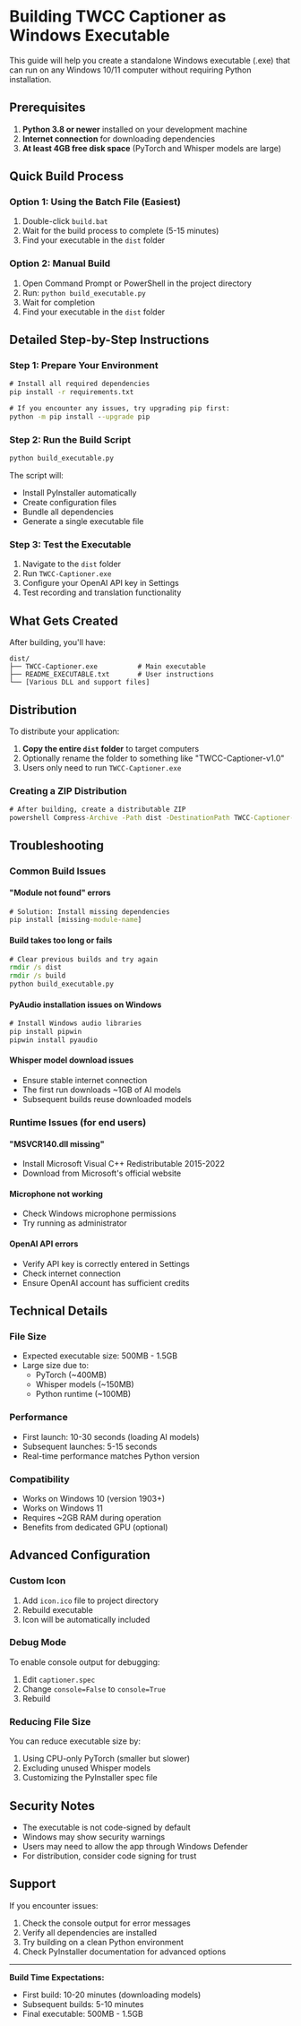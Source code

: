 # Building TWCC Captioner as Windows Executable

This guide will help you create a standalone Windows executable (.exe) that can run on any Windows 10/11 computer without requiring Python installation.

## Prerequisites

1. **Python 3.8 or newer** installed on your development machine
2. **Internet connection** for downloading dependencies
3. **At least 4GB free disk space** (PyTorch and Whisper models are large)

## Quick Build Process

### Option 1: Using the Batch File (Easiest)
1. Double-click `build.bat`
2. Wait for the build process to complete (5-15 minutes)
3. Find your executable in the `dist` folder

### Option 2: Manual Build
1. Open Command Prompt or PowerShell in the project directory
2. Run: `python build_executable.py`
3. Wait for completion
4. Find your executable in the `dist` folder

## Detailed Step-by-Step Instructions

### Step 1: Prepare Your Environment
```cmd
# Install all required dependencies
pip install -r requirements.txt

# If you encounter any issues, try upgrading pip first:
python -m pip install --upgrade pip
```

### Step 2: Run the Build Script
```cmd
python build_executable.py
```

The script will:
- Install PyInstaller automatically
- Create configuration files
- Bundle all dependencies
- Generate a single executable file

### Step 3: Test the Executable
1. Navigate to the `dist` folder
2. Run `TWCC-Captioner.exe`
3. Configure your OpenAI API key in Settings
4. Test recording and translation functionality

## What Gets Created

After building, you'll have:
```
dist/
├── TWCC-Captioner.exe          # Main executable
├── README_EXECUTABLE.txt       # User instructions
└── [Various DLL and support files]
```

## Distribution

To distribute your application:

1. **Copy the entire `dist` folder** to target computers
2. Optionally rename the folder to something like "TWCC-Captioner-v1.0"
3. Users only need to run `TWCC-Captioner.exe`

### Creating a ZIP Distribution
```cmd
# After building, create a distributable ZIP
powershell Compress-Archive -Path dist -DestinationPath TWCC-Captioner-Windows.zip
```

## Troubleshooting

### Common Build Issues

#### "Module not found" errors
```cmd
# Solution: Install missing dependencies
pip install [missing-module-name]
```

#### Build takes too long or fails
```cmd
# Clear previous builds and try again
rmdir /s dist
rmdir /s build
python build_executable.py
```

#### PyAudio installation issues on Windows
```cmd
# Install Windows audio libraries
pip install pipwin
pipwin install pyaudio
```

#### Whisper model download issues
- Ensure stable internet connection
- The first run downloads ~1GB of AI models
- Subsequent builds reuse downloaded models

### Runtime Issues (for end users)

#### "MSVCR140.dll missing"
- Install Microsoft Visual C++ Redistributable 2015-2022
- Download from Microsoft's official website

#### Microphone not working
- Check Windows microphone permissions
- Try running as administrator

#### OpenAI API errors
- Verify API key is correctly entered in Settings
- Check internet connection
- Ensure OpenAI account has sufficient credits

## Technical Details

### File Size
- Expected executable size: 500MB - 1.5GB
- Large size due to:
  - PyTorch (~400MB)
  - Whisper models (~150MB)
  - Python runtime (~100MB)

### Performance
- First launch: 10-30 seconds (loading AI models)
- Subsequent launches: 5-15 seconds
- Real-time performance matches Python version

### Compatibility
- Works on Windows 10 (version 1903+)
- Works on Windows 11
- Requires ~2GB RAM during operation
- Benefits from dedicated GPU (optional)

## Advanced Configuration

### Custom Icon
1. Add `icon.ico` file to project directory
2. Rebuild executable
3. Icon will be automatically included

### Debug Mode
To enable console output for debugging:
1. Edit `captioner.spec`
2. Change `console=False` to `console=True`
3. Rebuild

### Reducing File Size
You can reduce executable size by:
1. Using CPU-only PyTorch (smaller but slower)
2. Excluding unused Whisper models
3. Customizing the PyInstaller spec file

## Security Notes

- The executable is not code-signed by default
- Windows may show security warnings
- Users may need to allow the app through Windows Defender
- For distribution, consider code signing for trust

## Support

If you encounter issues:
1. Check the console output for error messages
2. Verify all dependencies are installed
3. Try building on a clean Python environment
4. Check PyInstaller documentation for advanced options

---

**Build Time Expectations:**
- First build: 10-20 minutes (downloading models)
- Subsequent builds: 5-10 minutes
- Final executable: 500MB - 1.5GB 